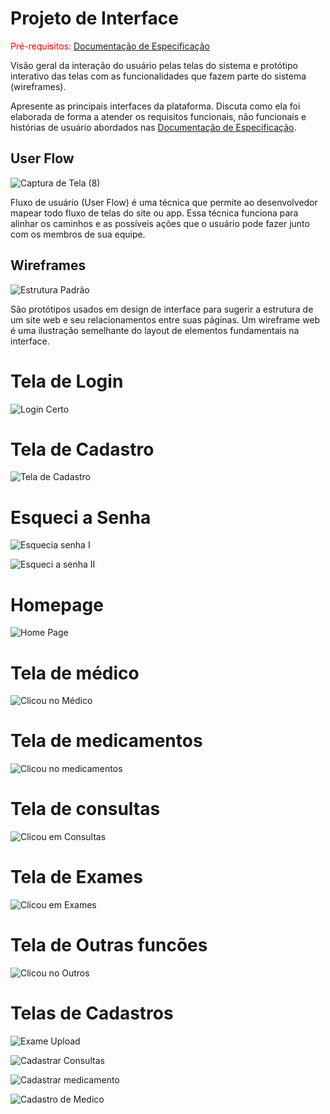 
# Projeto de Interface

<span style="color:red">Pré-requisitos: <a href="2-Especificação do Projeto.md"> Documentação de Especificação</a></span>

Visão geral da interação do usuário pelas telas do sistema e protótipo interativo das telas com as funcionalidades que fazem parte do sistema (wireframes).

 Apresente as principais interfaces da plataforma. Discuta como ela foi elaborada de forma a atender os requisitos funcionais, não funcionais e histórias de usuário abordados nas <a href="2-Especificação do Projeto.md"> Documentação de Especificação</a>.

## User Flow

![Captura de Tela (8)](https://user-images.githubusercontent.com/114194617/194676217-e8cfb3c6-1af6-4fbe-9bc9-04b1636c76f6.png)




Fluxo de usuário (User Flow) é uma técnica que permite ao desenvolvedor mapear todo fluxo de telas do site ou app. Essa técnica funciona para alinhar os caminhos e as possíveis ações que o usuário pode fazer junto com os membros de sua equipe.




## Wireframes
![Estrutura Padrão ](https://user-images.githubusercontent.com/70419372/194772957-8f640b3b-e74f-4988-a540-5c6ee08eea35.PNG)

São protótipos usados em design de interface para sugerir a estrutura de um site web e seu relacionamentos entre suas páginas. Um wireframe web é uma ilustração semelhante do layout de elementos fundamentais na interface.
 
# Tela de Login 

![Login Certo](https://user-images.githubusercontent.com/70419372/194772989-1bb822a2-b2cd-405a-aa18-85d4f0d2176d.PNG)

# Tela de Cadastro 

![Tela de Cadastro](https://user-images.githubusercontent.com/70419372/194773078-1bbe1548-79b5-4a9a-814a-d43f79bdcb3d.PNG)

# Esqueci a Senha 

![Esquecia senha I](https://user-images.githubusercontent.com/70419372/194773094-873f6d15-9e44-408a-a29a-5d184f0a3ddf.PNG)

![Esqueci a senha II](https://user-images.githubusercontent.com/70419372/194773105-7d7fb2a5-cf0c-48da-bc43-516dd01bbafa.PNG)

# Homepage 

![Home Page](https://user-images.githubusercontent.com/70419372/194773146-cf29ad2a-6715-4ac2-9c81-ea8883a21352.PNG)

# Tela de médico 

![Clicou no Médico](https://user-images.githubusercontent.com/70419372/194773162-526d1fa8-253c-40a8-9412-cc7a8be3502f.PNG)

# Tela de medicamentos 

![Clicou no medicamentos](https://user-images.githubusercontent.com/70419372/194773188-003bb3e8-f303-4d00-98da-3c5fc1f8f732.PNG)

# Tela de consultas 

![Clicou em Consultas](https://user-images.githubusercontent.com/70419372/194773222-3362e978-a918-43a2-b32b-615c109c3116.PNG)

# Tela de Exames 

![Clicou em Exames](https://user-images.githubusercontent.com/70419372/194773239-056ed53f-ab4b-463a-882f-b5c4e5044b98.PNG)

# Tela de Outras funcões 

![Clicou no Outros](https://user-images.githubusercontent.com/70419372/194773369-20b18258-c5d0-405a-be55-70714ac2fe57.PNG)

# Telas de Cadastros

![Exame Upload](https://user-images.githubusercontent.com/70419372/194773390-529caf3e-3cab-4758-ae41-e96026ed2943.PNG)

![Cadastrar Consultas](https://user-images.githubusercontent.com/70419372/194773394-874390ef-282e-4b15-b1f2-84eecb934444.PNG)

![Cadastrar medicamento ](https://user-images.githubusercontent.com/70419372/194773396-5b11df79-1cb9-458e-abe1-c9d9e7e31267.PNG)

![Cadastro de Medico](https://user-images.githubusercontent.com/70419372/194773397-9780eecd-b740-4923-b3b3-6ca8a1f33fa9.PNG)
